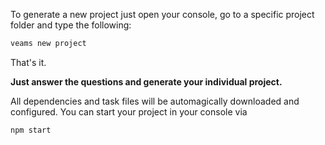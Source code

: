 To generate a new project just open your console, go to a specific project folder and type the following:

``` bash
veams new project
```

That's it.

**Just answer the questions and generate your individual project.**

All dependencies and task files will be automagically downloaded and configured. You can start your project in your console via 

``` bash
npm start
```
